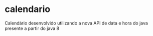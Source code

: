 # calendario
 Calendário desenvolvido utilizando a nova API de data e hora do java presente a partir do java 8

